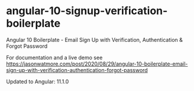 # angular-10-signup-verification-boilerplate

Angular 10 Boilerplate - Email Sign Up with Verification, Authentication & Forgot Password

For documentation and a live demo see https://jasonwatmore.com/post/2020/08/29/angular-10-boilerplate-email-sign-up-with-verification-authentication-forgot-password

Updated to Angular: 11.1.0